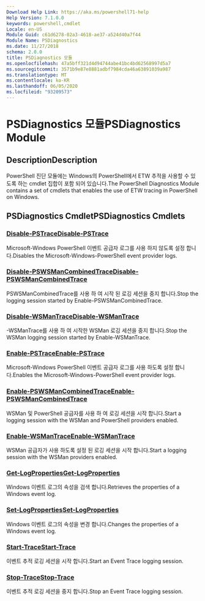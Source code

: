 ```yaml
---
Download Help Link: https://aka.ms/powershell71-help
Help Version: 7.1.0.0
keywords: powershell,cmdlet
Locale: en-US
Module Guid: c61d6278-02a3-4618-ae37-a524d40a7f44
Module Name: PSDiagnostics
ms.date: 11/27/2018
schema: 2.0.0
title: PSDiagnostics 모듈
ms.openlocfilehash: 47a5bff321d4d94744abe41bc4bd62568997d5a7
ms.sourcegitcommit: 3571b9e87e8881adbf7984cda46a63891039a987
ms.translationtype: MT
ms.contentlocale: ko-KR
ms.lasthandoff: 06/05/2020
ms.locfileid: "93209573"
---
```

# <span data-ttu-id="72a07-103">PSDiagnostics 모듈</span><span class="sxs-lookup"><span data-stu-id="72a07-103">PSDiagnostics Module</span></span>

## <span data-ttu-id="72a07-104">Description</span><span class="sxs-lookup"><span data-stu-id="72a07-104">Description</span></span>

<span data-ttu-id="72a07-105">PowerShell 진단 모듈에는 Windows의 PowerShell에서 ETW 추적을 사용할 수 있도록 하는 cmdlet 집합이 포함 되어 있습니다.</span><span class="sxs-lookup"><span data-stu-id="72a07-105">The PowerShell Diagnostics Module contains a set of cmdlets that enables the use of ETW tracing in PowerShell on Windows.</span></span>

## <span data-ttu-id="72a07-106">PSDiagnostics Cmdlet</span><span class="sxs-lookup"><span data-stu-id="72a07-106">PSDiagnostics Cmdlets</span></span>

### [<span data-ttu-id="72a07-107">Disable-PSTrace</span><span class="sxs-lookup"><span data-stu-id="72a07-107">Disable-PSTrace</span></span>](Disable-PSTrace.md)
<span data-ttu-id="72a07-108">Microsoft-Windows PowerShell 이벤트 공급자 로그를 사용 하지 않도록 설정 합니다.</span><span class="sxs-lookup"><span data-stu-id="72a07-108">Disables the Microsoft-Windows-PowerShell event provider logs.</span></span>

### [<span data-ttu-id="72a07-109">Disable-PSWSManCombinedTrace</span><span class="sxs-lookup"><span data-stu-id="72a07-109">Disable-PSWSManCombinedTrace</span></span>](Disable-PSWSManCombinedTrace.md)
<span data-ttu-id="72a07-110">PSWSManCombinedTrace를 사용 하 여 시작 된 로깅 세션을 중지 합니다.</span><span class="sxs-lookup"><span data-stu-id="72a07-110">Stop the logging session started by Enable-PSWSManCombinedTrace.</span></span>

### [<span data-ttu-id="72a07-111">Disable-WSManTrace</span><span class="sxs-lookup"><span data-stu-id="72a07-111">Disable-WSManTrace</span></span>](Disable-WSManTrace.md)
<span data-ttu-id="72a07-112">-WSManTrace를 사용 하 여 시작한 WSMan 로깅 세션을 중지 합니다.</span><span class="sxs-lookup"><span data-stu-id="72a07-112">Stop the WSMan logging session started by Enable-WSManTrace.</span></span>

### [<span data-ttu-id="72a07-113">Enable-PSTrace</span><span class="sxs-lookup"><span data-stu-id="72a07-113">Enable-PSTrace</span></span>](Enable-PSTrace.md)
<span data-ttu-id="72a07-114">Microsoft-Windows PowerShell 이벤트 공급자 로그를 사용 하도록 설정 합니다.</span><span class="sxs-lookup"><span data-stu-id="72a07-114">Enables the Microsoft-Windows-PowerShell event provider logs.</span></span>

### [<span data-ttu-id="72a07-115">Enable-PSWSManCombinedTrace</span><span class="sxs-lookup"><span data-stu-id="72a07-115">Enable-PSWSManCombinedTrace</span></span>](Enable-PSWSManCombinedTrace.md)
<span data-ttu-id="72a07-116">WSMan 및 PowerShell 공급자를 사용 하 여 로깅 세션을 시작 합니다.</span><span class="sxs-lookup"><span data-stu-id="72a07-116">Start a logging session with the WSMan and PowerShell providers enabled.</span></span>

### [<span data-ttu-id="72a07-117">Enable-WSManTrace</span><span class="sxs-lookup"><span data-stu-id="72a07-117">Enable-WSManTrace</span></span>](Enable-WSManTrace.md)
<span data-ttu-id="72a07-118">WSMan 공급자가 사용 하도록 설정 된 로깅 세션을 시작 합니다.</span><span class="sxs-lookup"><span data-stu-id="72a07-118">Start a logging session with the WSMan providers enabled.</span></span>

### [<span data-ttu-id="72a07-119">Get-LogProperties</span><span class="sxs-lookup"><span data-stu-id="72a07-119">Get-LogProperties</span></span>](Get-LogProperties.md)
<span data-ttu-id="72a07-120">Windows 이벤트 로그의 속성을 검색 합니다.</span><span class="sxs-lookup"><span data-stu-id="72a07-120">Retrieves the properties of a Windows event log.</span></span>

### [<span data-ttu-id="72a07-121">Set-LogProperties</span><span class="sxs-lookup"><span data-stu-id="72a07-121">Set-LogProperties</span></span>](Set-LogProperties.md)
<span data-ttu-id="72a07-122">Windows 이벤트 로그의 속성을 변경 합니다.</span><span class="sxs-lookup"><span data-stu-id="72a07-122">Changes the properties of a Windows event log.</span></span>

### [<span data-ttu-id="72a07-123">Start-Trace</span><span class="sxs-lookup"><span data-stu-id="72a07-123">Start-Trace</span></span>](Start-Trace.md)
<span data-ttu-id="72a07-124">이벤트 추적 로깅 세션을 시작 합니다.</span><span class="sxs-lookup"><span data-stu-id="72a07-124">Start an Event Trace logging session.</span></span>

### [<span data-ttu-id="72a07-125">Stop-Trace</span><span class="sxs-lookup"><span data-stu-id="72a07-125">Stop-Trace</span></span>](Stop-Trace.md)
<span data-ttu-id="72a07-126">이벤트 추적 로깅 세션을 중지 합니다.</span><span class="sxs-lookup"><span data-stu-id="72a07-126">Stop an Event Trace logging session.</span></span>

